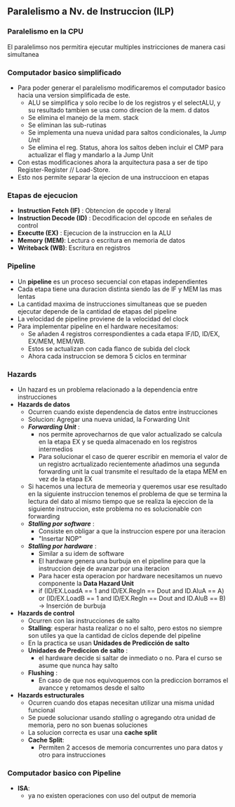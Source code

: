 ## Paralelismo a Nv. de Instruccion (ILP)

### Paralelismo en la CPU

El paralelimso nos permitira ejecutar multiples instricciones de manera casi simultanea 

### Computador basico simplificado
+ Para poder generar el paralelismo modificaremos el computador basico hacia una version simplificada de este.
	+ ALU se simplifica y solo recibe lo de los registros y el selectALU, y su resultado tambien se usa como direcion de la mem. d datos
	+ Se elimina el manejo de la mem. stack
	+ Se eliminan las sub-rutinas
	+ Se implementa una nueva unidad para saltos condicionales, la *Jump Unit* 
	+ Se elimina el reg. Status, ahora los saltos deben incluir el CMP para actualizar el flag y mandarlo a la Jump Unit
+ Con estas modificaciones ahora la arquitectura pasa a ser de tipo Register-Register // Load-Store.
+ Esto nos permite separar la ejecion de una instruccioon en etapas
### Etapas de ejecucion
+ **Instruction Fetch (IF)** : Obtencion de opcode y literal
+ **Instruction Decode (ID)** : Decodificacion del opcode en señales de control
+ **Executte (EX)** : Ejecucion de la instruccion en la ALU
+ **Memory (MEM)**: Lectura o escritura en memoria de datos
+ **Writeback (WB)**: Escritura en registros
### Pipeline
+ Un **pipeline** es un proceso secuencial con etapas independientes
+ Cada etapa tiene una duracion distinta siendo las de IF y MEM las mas lentas
+ La cantidad maxima de instrucciones simultaneas que se pueden ejecutar depende de la cantidad de etapas del pipeline
+ La velocidad de pipeline proviene de la velocidad del clock
+ Para implementar pipeline en el hardware necesitamos:
	+ Se añaden 4 registros correspondientes a cada etapa IF/ID, ID/EX, EX/MEM, MEM/WB.
	+ Estos se actualizan con cada flanco de subida del clock
	+ Ahora cada instruccion se demora 5 ciclos en terminar
### Hazards 
+ Un hazard es un problema relacionado a la dependencia entre instrucciones
+ **Hazards de datos** 
	+ Ocurren cuando existe dependencia de datos entre instrucciones
	+ Solucion: Agregar una nueva unidad, la Forwarding Unit
	+ ***Forwarding Unit*** : 
		+ nos permite aprovecharnos de que valor actualizado se calcula en la etapa EX y se queda almacenado en los registros intermedios
		+ Para solucionar el caso de querer escribir en memoria  el valor de un registro acrtualizado recientemente añadimos una segunda forwarding unit la cual transmite el resultado de la etapa MEM en vez de la etapa EX
	+ Si hacemos una lectura de memeoria y queremos usar ese resultado en la siguiente instruccion tenemos el problema de que se termina la lectura del dato al mismo tiempo que se realiza la ejeccion de la siguiente instruccion, este problema no es solucionable con forwarding
	+ ***Stalling por software*** :
		+ Consiste en obligar a que la instruccion espere por una iteracion
		+ "Insertar NOP"
	+ ***Stalling por hardware*** :
		+ Similar a su idem de software
		+ El hardware genera una burbuja en el pipeline para que la instruccion deje de avanzar por una iteracion
		+ Para hacer esta operacion por hardware necesitamos un nuevo componente la **Data Hazard Unit**
		+ if (ID/EX.LoadA == 1 and ID/EX.RegIn == Dout and ID.AluA == A) or (ID/EX.LoadB == 1 and ID/EX.RegIn == Dout and ID.AluB == B) → Inserción de burbuja
+ **Hazards de control**
	+ Ocurren con las instrucciones de salto
	+ **Stalling**: esperar hasta realizar o no el salto, pero estos no siempre son utiles ya que la cantidad de ciclos depende del pipeline
	+ En la practica se usan **Unidades de Predicción de salto**
	+ **Unidades de Prediccion de salto** : 
		+ el hardware decide si saltar de inmediato o no. Para el curso se asume que nunca hay salto
	+ **Flushing** :
		+ En caso de que nos equivoquemos con la prediccion borramos el avancce y retomamos desde el salto
+ **Hazards estructurales**
	+ Ocurren cuando dos etapas necesitan utilizar una misma unidad funcional
	+ Se puede solucionar usando *stalling* o agregando otra unidad de memoria, pero no son buenas soluciones
	+ La solucion correcta es usar una **cache split**
	+ **Cache Split**:
		+ Permiten 2 accesos de memoria concurrentes uno para datos y otro para instrucciones
### Computador basico con Pipeline
+ **ISA**:
	+ ya no existen operaciones con uso del output de memoria
